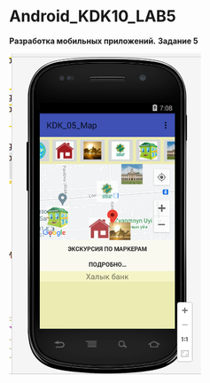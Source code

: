 # Android_KDK10_LAB5
**Разработка мобильных приложений.**
**Задание 5**

![Screenshot](screenshot.png)
